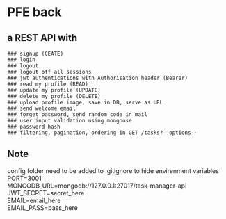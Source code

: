 # PFE back

## a  REST API with
    ### signup (CEATE)
    ### login
    ### logout
    ### logout off all sessions
    ### jwt authentications with Authorisation header (Bearer)
    ### read my profile (READ)
    ### update my profile (UPDATE)
    ### delete my profile (DELETE)
    ### upload profile image, save in DB, serve as URL
    ### send welcome email
    ### forget password, send random code in mail
    ### user input validation using mongoose
    ### password hash
    ### filtering, pagination, ordering in GET /tasks?--options--
## Note
config folder need to be added to .gitignore to hide envirenment variables
PORT=3001  
MONGODB_URL=mongodb://127.0.0.1:27017/task-manager-api  
JWT_SECRET=secret_here  
EMAIL=email_here  
EMAIL_PASS=pass_here  
